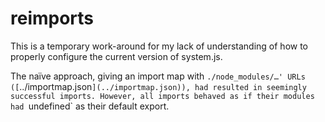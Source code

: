 ﻿
reimports
=========

This is a temporary work-around for my lack of understanding of how
to properly configure the current version of system.js.

The naïve approach, giving an import map with `./node_modules/…' URLs
([`../importmap.json`](../importmap.json)),
had resulted in seemingly successful imports.
However, all imports behaved as if their modules had `undefined`
as their default export.

